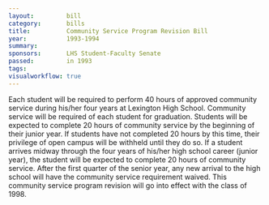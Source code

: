 ```yaml
---  
layout:         bill
category:       bills
title:          Community Service Program Revision Bill
year:           1993-1994
summary:        
sponsors:       LHS Student-Faculty Senate
passed:         in 1993
tags:           
visualworkflow: true
---
```


Each student will be required to perform 40 hours of approved community service during his/her four years at Lexington High School.
Community service will be required of each student for graduation. Students will be expected to complete 20 hours of community service by the beginning of their junior year. If students have not completed 20 hours by this time, their privilege of open campus will be withheld until they do so.
If a student arrives midway through the four years of his/her high school career (junior year), the student will be expected to complete 20 hours of community service. After the first quarter of the senior year, any new arrival to the high school will have the community service requirement waived.
This community service program revision will go into effect with the class of 1998.